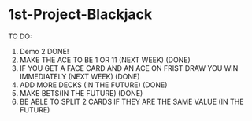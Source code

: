 # 1st-Project-Blackjack
TO DO:
1. Demo 2 DONE!
2. MAKE THE ACE TO BE 1 OR 11 (NEXT WEEK) (DONE)
3. IF YOU GET A FACE CARD AND AN ACE ON FRIST DRAW YOU WIN IMMEDIATELY (NEXT WEEK) (DONE)
4. ADD MORE DECKS (IN THE FUTURE) (DONE)
5. MAKE BETS(IN THE FUTURE) (DONE)
6. BE ABLE TO SPLIT 2 CARDS IF THEY ARE THE SAME VALUE (IN THE FUTURE)
